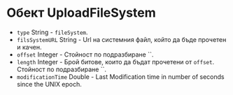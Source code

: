 # Обект UploadFileSystem

* `type` String - `fileSystem`.
* `filsSystemURL` String - Url на системния файл, който да бъде прочетен и качен.
* `offset` Integer - Стойност по подразбиране ``.
* `length` Integer - Брой битове, които да бъдат прочетени от `offset`. Стойност по подразбиране ``.
* `modificationTime` Double - Last Modification time in number of seconds since the UNIX epoch.